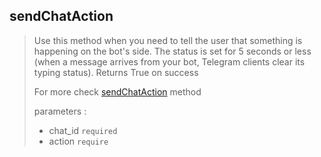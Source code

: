 ## sendChatAction

> Use this method when you need to tell the user that something is happening on the bot's side. The status is set for 5 seconds or less (when a message arrives from your bot, Telegram clients clear its typing status). Returns True on success
>
> For more check [sendChatAction](https://core.telegram.org/bots/api#sendchataction) method
>
> parameters :
>
> - chat_id `required`
> - action `require`
